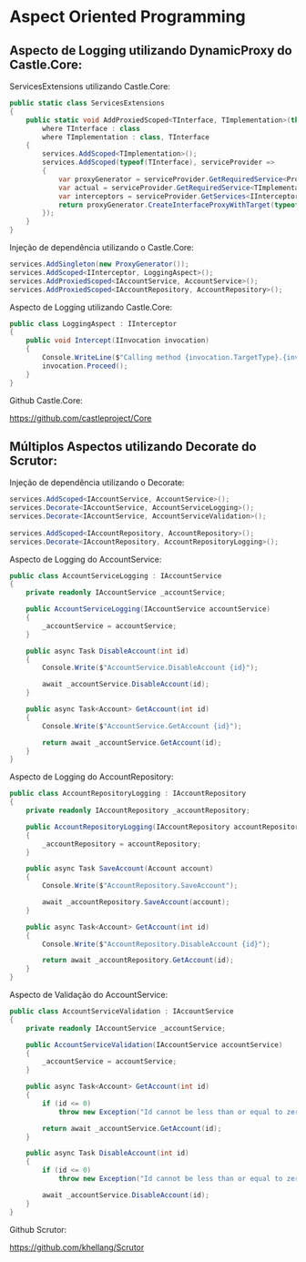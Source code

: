 # Aspect Oriented Programming

## Aspecto de Logging utilizando DynamicProxy do Castle.Core:

ServicesExtensions utilizando Castle.Core:

```csharp
public static class ServicesExtensions
{
    public static void AddProxiedScoped<TInterface, TImplementation>(this IServiceCollection services)
        where TInterface : class
        where TImplementation : class, TInterface
    {
        services.AddScoped<TImplementation>();
        services.AddScoped(typeof(TInterface), serviceProvider =>
        {
            var proxyGenerator = serviceProvider.GetRequiredService<ProxyGenerator>();
            var actual = serviceProvider.GetRequiredService<TImplementation>();
            var interceptors = serviceProvider.GetServices<IInterceptor>().ToArray();
            return proxyGenerator.CreateInterfaceProxyWithTarget(typeof(TInterface), actual, interceptors);
        });
    }
}
```

Injeção de dependência utilizando o Castle.Core:

```csharp
services.AddSingleton(new ProxyGenerator());
services.AddScoped<IInterceptor, LoggingAspect>();
services.AddProxiedScoped<IAccountService, AccountService>();
services.AddProxiedScoped<IAccountRepository, AccountRepository>();
```

Aspecto de Logging utilizando Castle.Core:

```csharp
public class LoggingAspect : IInterceptor
{
    public void Intercept(IInvocation invocation)
    {
        Console.WriteLine($"Calling method {invocation.TargetType}.{invocation.Method.Name}.");
        invocation.Proceed();
    }
}
```

Github Castle.Core:

https://github.com/castleproject/Core

## Múltiplos Aspectos utilizando Decorate do Scrutor:

Injeção de dependência utilizando o Decorate:

```csharp
services.AddScoped<IAccountService, AccountService>();
services.Decorate<IAccountService, AccountServiceLogging>();
services.Decorate<IAccountService, AccountServiceValidation>();
            
services.AddScoped<IAccountRepository, AccountRepository>();
services.Decorate<IAccountRepository, AccountRepositoryLogging>();
```
Aspecto de Logging do AccountService:
 
```csharp
public class AccountServiceLogging : IAccountService
{
    private readonly IAccountService _accountService;

    public AccountServiceLogging(IAccountService accountService)
    {
        _accountService = accountService;
    }

    public async Task DisableAccount(int id)
    {
        Console.Write($"AccountService.DisableAccount {id}");

        await _accountService.DisableAccount(id);
    }

    public async Task<Account> GetAccount(int id)
    {
        Console.Write($"AccountService.GetAccount {id}");

        return await _accountService.GetAccount(id);
    }
}
```

Aspecto de Logging do AccountRepository:

```csharp
public class AccountRepositoryLogging : IAccountRepository
{
    private readonly IAccountRepository _accountRepository;

    public AccountRepositoryLogging(IAccountRepository accountRepository)
    {
        _accountRepository = accountRepository;
    }

    public async Task SaveAccount(Account account)
    {
        Console.Write($"AccountRepository.SaveAccount");

        await _accountRepository.SaveAccount(account);
    }

    public async Task<Account> GetAccount(int id)
    {
        Console.Write($"AccountRepository.DisableAccount {id}");

        return await _accountRepository.GetAccount(id);
    }
}
```
Aspecto de Validação do AccountService:

```csharp
public class AccountServiceValidation : IAccountService
{
    private readonly IAccountService _accountService;

    public AccountServiceValidation(IAccountService accountService)
    {
        _accountService = accountService;
    }

    public async Task<Account> GetAccount(int id)
    {
        if (id <= 0)
            throw new Exception("Id cannot be less than or equal to zero");

        return await _accountService.GetAccount(id);
    }

    public async Task DisableAccount(int id)
    {
        if (id <= 0)
            throw new Exception("Id cannot be less than or equal to zero");

        await _accountService.DisableAccount(id);
    }
}
```
Github Scrutor:

https://github.com/khellang/Scrutor

